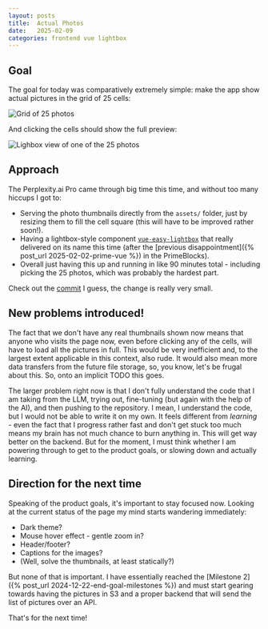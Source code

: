 ```yaml
---
layout: posts
title:  Actual Photos
date:   2025-02-09
categories: frontend vue lightbox
---
```


## Goal

The goal for today was comparatively extremely simple: make the app show actual pictures in the grid of 25 cells:

![Grid of 25 photos](/assets/images/posts/2025-02-09/Screenshot_2025-02-09_at_18.54.17.png)

And clicking the cells should show the full preview:

![Lighbox view of one of the 25 photos](/assets/images/posts/2025-02-09/Screenshot_2025-02-09_at_18.54.22.png)


## Approach

The Perplexity.ai Pro came through big time this time, and without too many hiccups I got to:

- Serving the photo thumbnails directly from the `assets/` folder, just by resizing them to fill the cell square (this will have to be improved rather soon!).
- Having a lightbox-style component [`vue-easy-lightbox`](https://onycat.com/vue-easy-lightbox/) that really delivered on its name this time (after the [previous disappointment]({% post_url 2025-02-02-prime-vue %}) in the PrimeBlocks).
- Overall just having this up and running in like 90 minutes total - including picking the 25 photos, which was probably the hardest part.

Check out the [commit](https://github.com/vektor330/twentyfive/commit/cc04819427c0881122a0bbb6f77e537da1eac4d5) I guess, the change is really very small.

## New problems introduced!

The fact that we don't have any real thumbnails shown now means that anyone who visits the page now, even before clicking any of the cells, will have to load all the pictures in full. This would be very inefficient and, to the largest extent applicable in this context, also rude. It would also mean more data transfers from the future file storage, so, you know, let's be frugal about this. So, onto an implicit TODO this goes.


The larger problem right now is that I don't fully understand the code that I am taking from the LLM, trying out, fine-tuning (but again with the help of the AI), and then pushing to the repository. I mean, I understand the code, but I would not be able to write it on my own. It feels different from *learning* - even the fact that I progress rather fast and don't get stuck too much means my brain has not much chance to burn anything in. This will get way better on the backend. But for the moment, I must think whether I am powering through to get to the product goals, or slowing down and actually learning.

## Direction for the next time

Speaking of the product goals, it's important to stay focused now. Looking at the current status of the page my mind starts wandering immediately:

- Dark theme?
- Mouse hover effect - gentle zoom in?
- Header/footer?
- Captions for the images?
- (Well, solve the thumbnails, at least statically?)

But none of that is important. I have essentially reached the [Milestone 2]({% post_url 2024-12-22-end-goal-milestones %}) and must start gearing towards having the pictures in S3 and a proper backend that will send the list of pictures over an API.

That's for the next time!